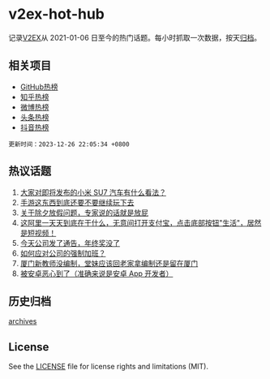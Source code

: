 # v2ex-hot-hub

 记录[V2EX](https://www.v2ex.com/)从 2021-01-06 日至今的热门话题。每小时抓取一次数据，按天[归档](archives)。
 
 ## 相关项目

- [GitHub热榜](https://github.com/snaildev/github-hot-hub)
- [知乎热榜](https://github.com/snaildev/zhihu-hot-hub)
- [微博热榜](https://github.com/snaildev/weibo-hot-hub)
- [头条热榜](https://github.com/snaildev/toutiao-hot-hub)
- [抖音热榜](https://github.com/snaildev/douyin-hot-hub)


 `更新时间：2023-12-26 22:05:34 +0800`

## 热议话题

1. [大家对即将发布的小米 SU7 汽车有什么看法？](https://www.v2ex.com/t/1003405)
1. [手游这东西到底还要不要继续玩下去](https://www.v2ex.com/t/1003484)
1. [关于除夕放假问题，专家说的话就是放屁](https://www.v2ex.com/t/1003417)
1. [这阿里一天天到底在干什么，无意间打开支付宝，点击底部按钮"生活"，居然是短视频！](https://www.v2ex.com/t/1003422)
1. [今天公司发了通告，年终奖没了](https://www.v2ex.com/t/1003467)
1. [如何应对公司的强制加班？](https://www.v2ex.com/t/1003409)
1. [厦门新教师没编制，堂妹应该回老家拿编制还是留在厦门](https://www.v2ex.com/t/1003448)
1. [被安卓恶心到了（准确来说是安卓 App 开发者）](https://www.v2ex.com/t/1003401)

## 历史归档

[archives](archives)

## License

See the [LICENSE](LICENSE) file for license rights and limitations (MIT).
